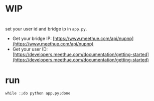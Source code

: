 # WIP
#
set your user id and bridge ip in `app.py`.

* Get your bridge IP: [https://www.meethue.com/api/nupnp](https://www.meethue.com/api/nupnp)
* Get your user ID: [https://developers.meethue.com/documentation/getting-started](https://developers.meethue.com/documentation/getting-started)

# run

```
while :;do python app.py;done
```
